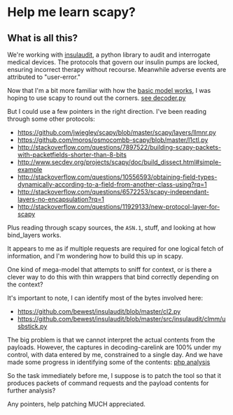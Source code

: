 
# Help me learn scapy?

## What is all this?

We're working with [insulaudit](https://github.com/bewest/insulaudit),
a python library to audit and interrogate medical devices.  The
protocols that govern our insulin pumps are locked, ensuring incorrect
therapy without recourse.  Meanwhile adverse events are attributed to
"user-error."

Now that I'm a bit more familiar with how the
[basic model works](https://github.com/bewest/decoding-carelink/wiki/Sequencediagram), I was hoping to use scapy to round out the corners.
[see decoder.py](https://github.com/bewest/decoding-carelink/blob/master/decoder.py)

But I could use a few pointers in the right direction.  I've been
reading through some other protocols:

* https://github.com/jwiegley/scapy/blob/master/scapy/layers/llmnr.py
* https://github.com/moros/osmocombb-scapy/blob/master/l1ctl.py
* http://stackoverflow.com/questions/7897522/building-scapy-packets-with-packetfields-shorter-than-8-bits
* http://www.secdev.org/projects/scapy/doc/build_dissect.html#simple-example
* http://stackoverflow.com/questions/10556593/obtaining-field-types-dynamically-according-to-a-field-from-another-class-using?rq=1
* http://stackoverflow.com/questions/6572253/scapy-independant-layers-no-encapsulation?rq=1
* http://stackoverflow.com/questions/11929133/new-protocol-layer-for-scapy

Plus reading through scapy sources, the `ASN.1`, stuff, and looking at how
bind_layers works.

It appears to me as if multiple requests are required for one logical
fetch of information, and I'm wondering how to build this up in scapy.

One kind of mega-model that attempts to sniff for context, or is there
a clever way to do this with thin wrappers that bind correctly
depending on the context?

It's important to note, I can identify most of the bytes involved
here:
* https://github.com/bewest/insulaudit/blob/master/cl2.py
* https://github.com/bewest/insulaudit/blob/master/src/insulaudit/clmm/usbstick.py

The big problem is that we cannot interpret the actual contents from
the payloads.  However, the captures in decoding-carelink are 100%
under my control, with data entered by me, constrained to a single
day.  And we have made some progress in identifying some of the
contents: [php analysis](https://gist.github.com/3860720)

So the task immediately before me, I suppose is to patch the tool so
that it produces packets of command requests and the payload contents
for further analysis?

Any pointers, help patching MUCH appreciated.
